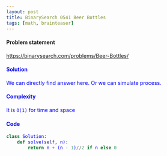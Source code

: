 ```yaml
---
layout: post
title: BinarySearch 0541 Beer Bottles
tags: [math, brainteaser]
---
```


#### Problem statement

<a href="https://binarysearch.com/problems/Beer-Bottles/"> <font color = blue>https://binarysearch.com/problems/Beer-Bottles/

#### Solution
We can directly find answer here. Or we can simulate process.

#### Complexity
It is `O(1)` for time and space

#### Code
```python
class Solution:
    def solve(self, n):
        return n + (n - 1)//2 if n else 0
```
